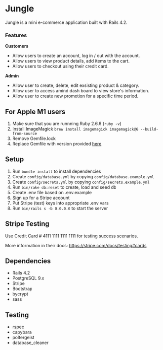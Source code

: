 # Jungle

Jungle is a  mini e-commerce application built with Rails 4.2.

### Features

<b>Customers</b>
- Allow users to create an account, log in / out with the account.
- Allow users to view product details, add items to the cart.
- Allow users to checkout using their credit card.



<b>Admin</b>
- Allow user to create, delete, edit exsisting product & category.
- Allow user to access amind dash board to view store's information.
- Allow user to create new promotion for a specific time period.





## For Apple M1 users

1. Make sure that you are runnning Ruby 2.6.6 (`ruby -v`)
1. Install ImageMagick `brew install imagemagick imagemagick@6 --build-from-source`
2. Remove Gemfile.lock
3. Replace Gemfile with version provided [here](https://gist.githubusercontent.com/FrancisBourgouin/831795ae12c4704687a0c2496d91a727/raw/ce8e2104f725f43e56650d404169c7b11c33a5c5/Gemfile)

## Setup

1. Run `bundle install` to install dependencies
2. Create `config/database.yml` by copying `config/database.example.yml`
3. Create `config/secrets.yml` by copying `config/secrets.example.yml`
4. Run `bin/rake db:reset` to create, load and seed db
5. Create .env file based on .env.example
6. Sign up for a Stripe account
7. Put Stripe (test) keys into appropriate .env vars
8. Run `bin/rails s -b 0.0.0.0` to start the server

## Stripe Testing

Use Credit Card # 4111 1111 1111 1111 for testing success scenarios.

More information in their docs: <https://stripe.com/docs/testing#cards>

## Dependencies

* Rails 4.2 
* PostgreSQL 9.x
* Stripe
* Bootstrap
* bycrypt
* sass

## Testing  

* rspec
* capybara
* poltergeist
* database_cleaner